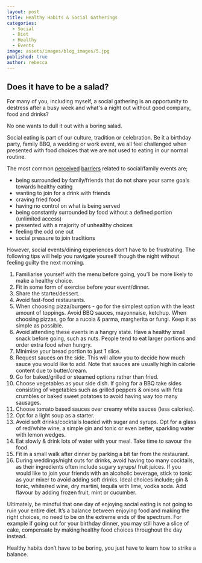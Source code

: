 ```yaml
---
layout: post
title: Healthy Habits & Social Gatherings
categories:
  - Social
  - Diet
  - Healthy
  - Events
image: assets/images/blog_images/5.jpg
published: true
author: rebecca
---
```

## Does it have to be a salad?

For many of you, including myself, a social gathering is an opportunity to destress after a busy week and what's a night out without good company, food and drinks? 

No one wants to dull it out with a boring salad.

Social eating is part of our culture, tradition or celebration. Be it a birthday party, family BBQ, a wedding or work event, we all feel challenged when presented with food choices that we are not used to eating in our normal routine. 

The most common [perceived](https://pubmed.ncbi.nlm.nih.gov/33291249/) [barriers](https://www.emerald.com/insight/content/doi/10.1108/BFJ-07-2019-0575/full/html) related to social/family events are;

* being surrounded by family/friends that do not share your same goals towards healthy eating
* wanting to join for a drink with friends
* craving fried food
* having no control on what is being served
* being constantly surrounded by food without a defined portion (unlimited access)
* presented with a majority of unhealthy choices
* feeling the odd one out
* social pressure to join traditions

However, social events/dining experiences don’t have to be frustrating. The following tips will help you navigate yourself though the night without feeling guilty the next morning. 



1. Familiarise yourself with the menu before going, you’ll be more likely to make a healthy choice.
2. Fit in some form of exercise before your event/dinner.
3. Share the starter/dessert.
4. Avoid fast-food restaurants.
5. When choosing pizza/burgers - go for the simplest option with the least amount of toppings. Avoid BBQ sauces, mayonnaise, ketchup. When choosing pizzas, go for a rucola & parma, margherita or fungi. Keep it as simple as possible.
6. Avoid attending these events in a hangry state. Have a healthy small snack before going, such as nuts. People tend to eat larger portions and order extra food when hungry. 
7. Minimise your bread portion to just 1 slice.
8. Request sauces on the side. This will allow you to decide how much sauce you would like to add. Note that sauces are usually high in calorie content due to butter/cream. 
9. Go for baked/grilled or steamed options rather than fried.
10. Choose vegetables as your side dish. If going for a BBQ take sides consisting of vegetables such as grilled peppers & onions with feta crumbles or baked sweet potatoes to avoid having way too many sausages. 
11. Choose tomato based sauces over creamy white sauces (less calories).
12. Opt for a light soup as a starter.
13. Avoid soft drinks/cocktails loaded with sugar and syrups. Opt for a glass of red/white wine, a simple gin and tonic or even better, sparkling water with lemon wedges. 
14. Eat slowly & drink lots of water with your meal. Take time to savour the food. 
15. Fit in a small walk after dinner by parking a bit far from the restaurant. 
16. During weddings/night outs for drinks, avoid having too many cocktails, as their ingredients often include sugary syrups/ fruit juices. If you would like to join your friends with an alcoholic beverage, stick to tonic as your mixer to avoid adding soft drinks. Ideal choices include; gin & tonic, white/red wine, dry martini, tequila with lime, vodka soda. Add flavour by adding frozen fruit, mint or cucumber. 

Ultimately, be mindful that one day of enjoying social eating is not going to ruin your entire diet. It’s a balance between enjoying food and making the right choices, no need to be on the extreme ends of the spectrum. For example if going out for your birthday dinner, you may still have a slice of cake, compensate by making healthy food choices throughout the day instead. 

Healthy habits don’t have to be boring, you just have to learn how to  strike a balance. 
